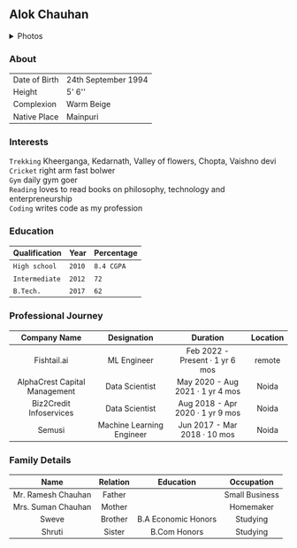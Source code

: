 ## Alok Chauhan
<details>
  <summary>Photos</summary>
  <img src="jpeg/IMG_4480.jpeg" name="image-name", width="500">
  <img src="jpeg/IMG_4484.jpeg" name="image-name", width="500">
  <img src="jpeg/IMG_4629.jpeg" name="image-name", width="500">
  <img src="jpeg/IMG_4657.jpeg" name="image-name", width="500">
</details>

### About

|    |    | 
|----|----|
|Date of Birth| 24th September 1994|
|Height| 5' 6''|
|Complexion| Warm Beige|
|Native Place| Mainpuri|

### Interests
`Trekking` Kheerganga, Kedarnath, Valley of flowers, Chopta, Vaishno devi \
`Cricket` right arm fast bolwer \
`Gym` daily gym goer \
`Reading` loves to read books on philosophy, technology and enterpreneurship \
`Coding` writes code as my profession

### Education

| Qualification  | Year  | Percentage  |
|---|---|---|
| `High school`  | `2010`  | `8.4 CGPA` |
| `Intermediate` | `2012`  | `72`       |
| `B.Tech.`  | `2017`  | `62`           |

### Professional Journey

| Company Name | Designation   |  Duration  | Location|
|:--------------:|:---------------:|:------------:|:---------:|
| Fishtail.ai | ML Engineer | Feb 2022 - Present · 1 yr 6 mos | remote|
| AlphaCrest Capital Management | Data Scientist | May 2020 - Aug 2021 · 1 yr 4 mos| Noida|
| Biz2Credit Infoservices | Data Scientist | Aug 2018 - Apr 2020 · 1 yr 9 mos | Noida|
| Semusi| Machine Learning Engineer | Jun 2017 - Mar 2018 · 10 mos | Noida|

### Family Details

|  Name  |  Relation  |  Education  | Occupation |
|:----:|:----:|:----:|:----:|
| Mr. Ramesh Chauhan | Father | | Small Business |
| Mrs. Suman Chauhan | Mother | | Homemaker|
| Sweve | Brother | B.A Economic Honors| Studying|
| Shruti | Sister | B.Com Honors | Studying|

